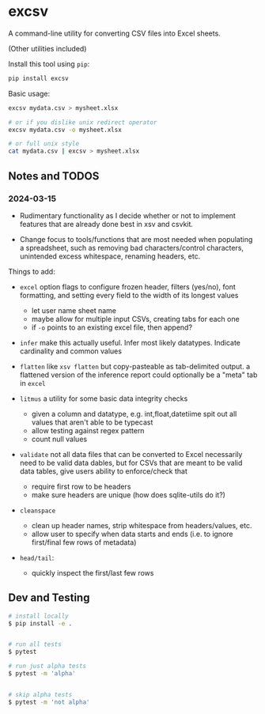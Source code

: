 # excsv

A command-line utility for converting CSV files into Excel sheets. 

(Other utilities included)


Install this tool using `pip`:



```bash
pip install excsv
```


Basic usage:

```bash
excsv mydata.csv > mysheet.xlsx

# or if you dislike unix redirect operator
excsv mydata.csv -o mysheet.xlsx

# or full unix style
cat mydata.csv | excsv > mysheet.xlsx
```


## Notes and TODOS

### 2024-03-15

- Rudimentary functionality as I decide whether or not to implement features that are already done best in xsv and csvkit.

- Change focus to tools/functions that are most needed when populating a spreadsheet, such as removing bad characters/control characters, unintended excess whitespace, renaming headers, etc.

Things to add:
- `excel` option flags to configure frozen header, filters (yes/no), font formatting, and setting every field to the width of its longest values
    - let user name sheet name
    - maybe allow for multiple input CSVs, creating tabs for each one
    - if `-o` points to an existing excel file, then append? 
- `infer` make this actually useful. Infer most likely datatypes. Indicate cardinality and common values
- `flatten` like `xsv flatten` but copy-pasteable as tab-delimited output. a flattened version of the inference report could optionally be a "meta" tab in `excel`
- `litmus` a utility for some basic data integrity checks
    - given a column and datatype, e.g. int,float,datetiime spit out all values that aren't able to be typecast
    - allow testing against regex pattern
    - count null values

- `validate` not all data files that can be converted to Excel necessarily need to be valid data dables, but for CSVs that are meant to be valid data tables, give users ability to enforce/check that
    - require first row to be headers
    - make sure headers are unique (how does sqlite-utils do it?)

- `cleanspace`
    - clean up header names, strip whitespace from headers/values, etc.
    - allow user to specify when data starts and ends (i.e. to ignore first/final few rows of metadata)

- `head/tail`:
    - quickly inspect the first/last few rows



## Dev and Testing


```sh
# install locally
$ pip install -e .


# run all tests
$ pytest

# run just alpha tests
$ pytest -m 'alpha'


# skip alpha tests
$ pytest -m 'not alpha'
```


